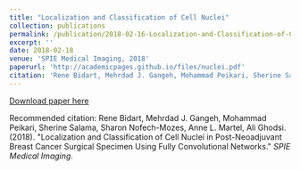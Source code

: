 ```yaml
---
title: "Localization and Classification of Cell Nuclei"
collection: publications
permalink: /publication/2018-02-16-Localization-and-Classification-of-Cell-Nuclei
excerpt: ''
date: 2018-02-18
venue: 'SPIE Medical Imaging, 2018'
paperurl: 'http://academicpages.github.io/files/nuclei.pdf'
citation: 'Rene Bidart, Mehrdad J. Gangeh, Mohammad Peikari, Sherine Salama, Sharon Nofech-Mozes, Anne L. Martel, Ali Ghodsi. (2018). &quot;Localization and Classification of Cell Nuclei in Post-Neoadjuvant Breast Cancer Surgical Specimen Using Fully Convolutional Networks.&quot; <i>SPIE Medical Imaging, 2018</i>.'
---
```


[Download paper here](http://renebidart.github.io/files/nuclei.pdf)

Recommended citation: Rene Bidart, Mehrdad J. Gangeh, Mohammad Peikari, Sherine Salama, Sharon Nofech-Mozes, Anne L. Martel, Ali Ghodsi. (2018). "Localization and Classification of Cell Nuclei in Post-Neoadjuvant Breast Cancer Surgical Specimen Using Fully Convolutional Networks." <i>SPIE Medical Imaging</i>.
